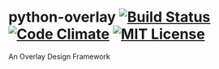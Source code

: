 # python-overlay [![Build Status](https://travis-ci.org/y-sira/python-overlay.svg?branch=master)](https://travis-ci.org/y-sira/python-overlay) [![Code Climate](https://codeclimate.com/github/y-sira/python-overlay/badges/gpa.svg)](https://codeclimate.com/github/y-sira/python-overlay) [![MIT License](http://img.shields.io/badge/license-GPLv3-blue.svg?style=flat)](https://github.com/y-sira/python-overlay/blob/master/LICENSE)

An Overlay Design Framework